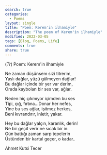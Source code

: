 ```yaml
---
search: true
categories: 
  - Poems
layout: single
title: "Poem: Kerem'in ilhamiyle"
description: "The poem of Kerem'in ilhamiyle"
modified: 2022-03-05
tags: [Blog, Poems, Life]
comments: true
share: true
---
```

(*Tr*) Poem: Kerem'in ilhamiyle  

Ne zaman düşünsem sizi titrerim,  
Yaslı dağlar, yüzü gülmeyen dağlar!  
Bu dağlar içinde bir yer var derim,  
Orada kaybolan bir ses var, ağlar.  

Neden hiç çıkmıyor içimden bu ses  
Tipi, çığ, fırtına...Donar her nefes,  
Yine bu ses ağlar, işitmez herkes,  
Beni kıvrandırır, inletir, yakar.  

Hey bu dağlar yalçın, karanlık, derin!  
Ne bir geçit verir ne sıcak bir in.  
Gün battığı zaman sarp tepelerin  
Üstünden bir kartal geçer, o kadar..  

Ahmet Kutsi Tecer

